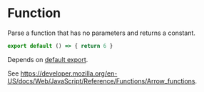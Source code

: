 # Function

Parse a function that has no parameters and returns a constant.

```js
export default () => { return 6 }
```

Depends on [default export](./211-default-export.md).

See https://developer.mozilla.org/en-US/docs/Web/JavaScript/Reference/Functions/Arrow_functions.